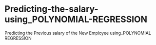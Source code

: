 # Predicting-the-salary-using_POLYNOMIAL-REGRESSION
Predicting the Previous salary of the New Employee using_POLYNOMIAL REGRESSION
